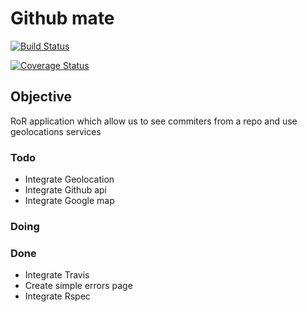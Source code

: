 Github mate
====

[![Build Status](https://travis-ci.org/mosleymos/github-mate.svg?branch=master)](https://travis-ci.org/mosleymos/github-mate)

[![Coverage Status](https://coveralls.io/repos/github/mosleymos/github-mate/badge.svg?branch=master)](https://coveralls.io/github/mosleymos/github-mate?branch=master)

## Objective

RoR application which allow us to see commiters from a repo and use geolocations services
### Todo

- Integrate Geolocation
- Integrate Github api
- Integrate Google map

### Doing


### Done

- Integrate Travis
- Create simple errors page
- Integrate Rspec
